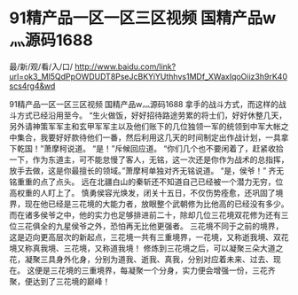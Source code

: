 # 91精产品一区一区三区视频 国精产品w灬源码1688

最/新/观/看/入/口/ http://www.baidu.com/link?url=ok3_Ml5QdPpOWDUDT8PseJcBKYiYUthhvs1MDf_XWaxIqoOiiz3h9rK40scs4rg4&wd

91精产品一区一区三区视频 国精产品w灬源码1688
 拿手的战斗方式，而这样的战斗方式已经沿用至今。
    “生火做饭，好好招待路途劳累的将士们，好好休整几天，另外请神策军军主和玄甲军军主以及他们账下的几位独领一军的统领到中军大帐之中集合，我要好好款待他们一番，然后利用这几天的时间制定出作战计划，一具拿下乾国！”萧摩柯说道。
    “是！”斥候回应道。
    “你们几个也不要闲着了，赶紧收拾一下，作为东道主，可不能怠慢了客人，无铭，这一次还是你作为战术的总指挥，放手去做，这是你最擅长的领域。”萧摩柯单独对齐无铭说道。
    “是，侯爷！”
    齐无铭重重的点了点头。
    远在北疆白山的秦斩还不知道自己已经被一个潜力无穷，位高权重的人盯上了。
    慎勇侯容光焕发，闭关十五日，不仅伤势痊愈，还巩固了境界，现在他已经是三花境的大能力者，放眼整个武朝修为比他高的已经没有多少。
    而在诸多侯爷之中，他的实力也足够排进前二十，除却几位三花境双花修为还有三位三花俱全的九星侯爷之外，恐怕再无比他更强者。
    三花境不同于之前的境界，这是迈向更高层次的新起点，三花境一共有三重境界，一花境，又称逝我境、双花境又称真我境、三花境，又称道我境！
    修炼到三花境之后，可以凝聚三朵大道之花，凝聚三具身外化身，分别为道我、逝我、真我，分别对应着未来、过去、现在。
    这便是三花境的三重境界，每凝聚一个分身，实力便会增强一份，三花齐聚，便达到了三花境的巅峰！
